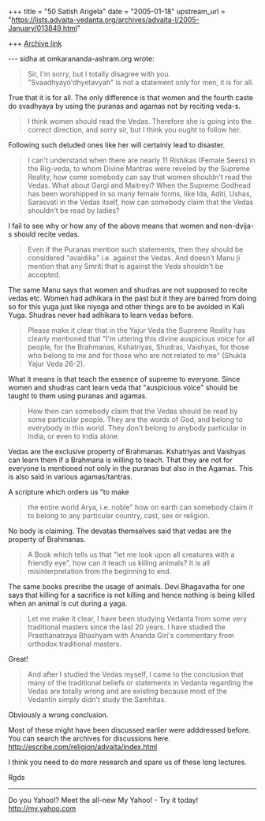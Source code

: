 +++
title = "50 Satish Arigela"
date = "2005-01-18"
upstream_url = "https://lists.advaita-vedanta.org/archives/advaita-l/2005-January/013849.html"

+++
[Archive link](https://lists.advaita-vedanta.org/archives/advaita-l/2005-January/013849.html)


--- sidha at omkarananda-ashram.org wrote:

> Sir, I'm sorry, but I totally disagree with you.
> "Svaadhyayo'dhyetavyah"
> is not a statement only for men, it is for all.

True that it is for all. The only difference is that
women and the fourth caste do svadhyaya by using the
puranas and agamas not by reciting veda-s.


> I think women should read the Vedas. Therefore she
> is going into the
> correct direction, and sorry sir, but I think you
> ought to follow her.

Following such deluded ones like her will certainly
lead to disaster. 

> I can't understand when there are nearly 11 Rishikas
> (Female Seers) in the
> Rig-veda, to whom Divine Mantras were reveled by the
> Supreme Reality, how
> come somebody can say that women shouldn't read the
> Vedas. What about
> Gargi and Maitreyi?
> When the Supreme Godhead has been worshipped in so
> many female forms, like
> Ida, Aditi, Ushas, Sarasvati in the Vedas itself,
> how can somebody claim
> that the Vedas shouldn't be read by ladies?

I fail to see why or how any of the above means that
women and non-dvija-s should recite vedas.

> Even if the Puranas mention such statements, then
> they should be
> considered "avaidika" i.e. against the Vedas. And
> doesn't Manu ji mention
> that any Smriti that is against the Veda shouldn't
> be accepted.

The same Manu says that women and shudras are not
supposed to recite vedas etc.
Women had adhikara in the past but it they are barred
from doing so for this yuga just like niyoga and other
things are to be avoided in Kali Yuga.
Shudras never had adhikara to learn vedas before.

> Please make it clear that in the Yajur Veda the
> Supreme Reality has
> clearly mentioned that "I'm uttering this divine
> auspicious voice for all
> people, for the Brahmanas, Kshatriyas, Shudras,
> Vaishyas, for those who
> belong to me and for those who are not related to
> me" (Shukla Yajur Veda
> 26-2).

  What it means is that teach the essence of supreme
to everyone. Since women and shudras cant learn veda
that "auspicious voice" should be taught to them using
puranas and agamas.

> How then can somebody claim that the Vedas should be
> read by some
> particular people. They are the words of God, and
> belong to everybody in
> this world. 
>They don't belong to anybody particular
> in India, or even to
> India alone. 

Vedas are the exclusive property of Brahmanas.
Kshatriyas and Vaishyas can learn them if a Brahmana
is willing to teach. That they are not for everyone is
mentioned not only in the puranas but also in the
Agamas.
This is also said in various agamas/tantras.

A scripture which orders us "to make
> the entire world Arya,
> i.e. noble" how on earth can somebody claim it to
> belong to any particular
> country, cast, sex or religion.

 No body is claiming. The devatas themselves said that
vedas are the property of Brahmanas.

> A Book which tells us that "let me look upon all
> creatures with a friendly
> eye", how can it teach us killing animals? It is all
> misinterpretation
> from the beginning to end.

The same books presribe the usage of animals. Devi
Bhagavatha for one says that killing for a sacrifice
is not killing and hence nothing is being killed when
an animal is cut during a yaga.

> Let me make it clear, I have been studying Vedanta
> from some very
> traditional masters since the last 20 years. I have
> studied the
> Prasthanatraya Bhashyam with Ananda Giri's
> commentary from orthodox
> traditional masters. 

  Great!

>And after I studied the Vedas
> myself, I came to the
> conclusion that many of the traditional beliefs or
> statements in Vedanta
> regarding the Vedas are totally wrong and are
> existing because most of the
> Vedantin simply didn't study the Samhitas.

 Obviously a wrong conclusion.

 Most of these might have been discussed earlier were
adddressed before. You can search the archives for
discussions here.
http://escribe.com/religion/advaita/index.html

I think you need to do more research and spare us of
these long lectures.

Rgds



__________________________________ 
Do you Yahoo!? 
Meet the all-new My Yahoo! - Try it today! 
http://my.yahoo.com 



